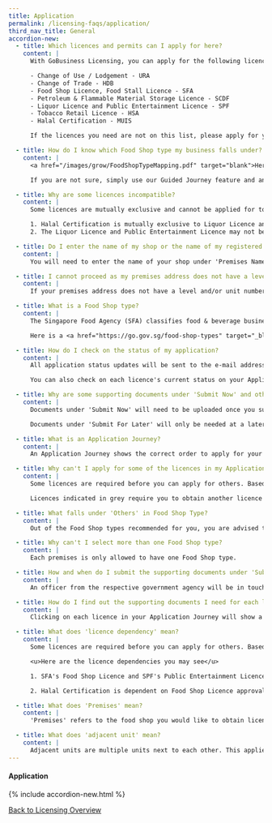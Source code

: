 ```yaml
---
title: Application
permalink: /licensing-faqs/application/
third_nav_title: General
accordion-new:
  - title: Which licences and permits can I apply for here?
    content: |
      With GoBusiness Licensing, you can apply for the following licences from these government agencies:

      - Change of Use / Lodgement - URA
      - Change of Trade - HDB
      - Food Shop Licence, Food Stall Licence - SFA
      - Petroleum & Flammable Material Storage Licence - SCDF
      - Liquor Licence and Public Entertainment Licence - SPF
      - Tobacco Retail Licence - HSA
      - Halal Certification - MUIS

      If the licences you need are not on this list, please apply for your licences using our Self-Service feature <a href="https://licence1.business.gov.sg/" target="blank">here</a>.

  - title: How do I know which Food Shop type my business falls under?
    content: |
      <a href="/images/grow/FoodShopTypeMapping.pdf" target="blank">Here</a> is a list of all Food Shop types and their descriptions.

      If you are not sure, simply use our Guided Journey feature and answer a series of questions about your business to find out which Food Shop type it falls under.

  - title: Why are some licences incompatible?
    content: |
      Some licences are mutually exclusive and cannot be applied for together. Here is a list of incompatible licences:

      1. Halal Certification is mutually exclusive to Liquor Licence and Tobacco Licence.
      2. The Liquor Licence and Public Entertainment Licence may not be compatible with certain food shop types (e.g. Canteen)

  - title: Do I enter the name of my shop or the name of my registered business under 'Premises Name'?
    content: |
      You will need to enter the name of your shop under 'Premises Name'. A good rule of thumb is to enter the intended display name on your shopfront.

  - title: I cannot proceed as my premises address does not have a level and/or unit number. What should I do?
    content: |
      If your premises address does not have a level and/or unit number, please enter '00' under 'Level' and 'Unit Number' to proceed.

  - title: What is a Food Shop type?
    content: |
      The Singapore Food Agency (SFA) classifies food & beverage businesses according to their business concept.

      Here is a <a href="https://go.gov.sg/food-shop-types" target="_blank">list</a> of all Food Shop types.

  - title: How do I check on the status of my application?
    content: |
      All application status updates will be sent to the e-mail address provided in the application form.

      You can also check on each licence's current status on your Application Journey.

  - title: Why are some supporting documents under 'Submit Now' and others are under 'Submit For Later'?
    content: |
      Documents under 'Submit Now' will need to be uploaded once you submit your application, as they are required to start processing it.

      Documents under 'Submit For Later' will only be needed at a later stage, and can be submitted in future via e-mail. However, you can choose to upload them together with your application, if you'd prefer.

  - title: What is an Application Journey?
    content: |
      An Application Journey shows the correct order to apply for your licences in order to start running your business. It is customized based on your business concept.      

  - title: Why can't I apply for some of the licences in my Application Journey?
    content: |
      Some licences are required before you can apply for others. Based on this, the Application Journey shows you the correct order to apply for them and tells you which licences you will need before applying for the next one.

      Licences indicated in grey require you to obtain another licence first before you can proceed.

  - title: What falls under 'Others' in Food Shop Type?
    content: |
      Out of the Food Shop types recommended for you, you are advised to select the option that best describes your business concept. If none of the options apply, you may select 'Others'.

  - title: Why can't I select more than one Food Shop type?
    content: |
      Each premises is only allowed to have one Food Shop type.

  - title: How and when do I submit the supporting documents under 'Submit For Later'?
    content: |
      An officer from the respective government agency will be in touch to request for the documents, which you can submit via e-mail.

  - title: How do I find out the supporting documents I need for each licence?
    content: |
      Clicking on each licence in your Application Journey will show a list of supporting documents required. You can also refer to a full list of supporting documents on the 'Required Documents for your Licences' sidebar, located on the right side of your Application Journey.

  - title: What does 'licence dependency' mean?
    content: |
      Some licences are required before you can apply for others. Based on this, the Guided Journey feature maps out the correct order to apply for them and shows you which licences you will need before applying for the next one.

      <u>Here are the licence dependencies you may see</u>

      1. SFA's Food Shop Licence and SPF's Public Entertainment Licence and Liquor Licence are dependent on landowner's permission (i.e. URA, HDB, Private, SLA, JTC etc)

      2. Halal Certification is dependent on Food Shop Licence approval.

  - title: What does 'Premises' mean?
    content: |
      'Premises' refers to the food shop you would like to obtain licences for.

  - title: What does 'adjacent unit' mean?
    content: |
      Adjacent units are multiple units next to each other. This applies to businesses occupying multiple units. If your business occupies multiple levels without a connecting staircase within your premises, you will need to apply for individual licences for each level.             
---
```


#### Application
{% include accordion-new.html %}

[Back to Licensing Overview](/run-and-grow/licensing-overview/)
